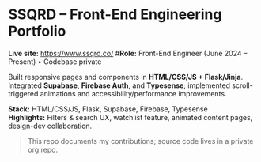 # SSQRD – Front-End Engineering Portfolio

**Live site:** https://www.ssqrd.co/
#**Role:** Front-End Engineer (June 2024 – Present) • Codebase private

Built responsive pages and components in **HTML/CSS/JS + Flask/Jinja**.  
Integrated **Supabase**, **Firebase Auth**, and **Typesense**; implemented scroll-triggered animations and accessibility/performance improvements.

**Stack:** HTML/CSS/JS, Flask, Supabase, Firebase, Typesense  
**Highlights:** Filters & search UX, watchlist feature, animated content pages, design-dev collaboration.

> This repo documents my contributions; source code lives in a private org repo.
